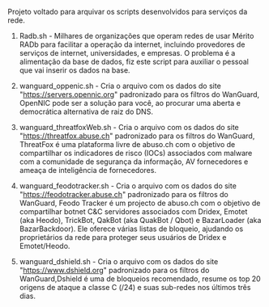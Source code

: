 Projeto voltado para arquivar os scripts desenvolvidos para serviços da rede.

1. Radb.sh - Milhares de organizações que operam redes de usar Mérito RADb para facilitar a operação da internet, incluindo provedores de serviços de internet, universidades, e empresas. O problema é a alimentação da base de dados, fiz este script para auxiliar o pessoal que vai inserir os dados na base.

2. wanguard_oppenic.sh - Cria o arquivo com os dados do site "https://servers.opennic.org" padronizado para os filtros do WanGuard, OpenNIC pode ser a solução para você, ao procurar uma aberta e democrática alternativa de raiz do DNS.

3. wanguard_threatfoxWeb.sh - Cria o arquivo com os dados do site "https://threatfox.abuse.ch" padronizado para os filtros do WanGuard, ThreatFox é uma plataforma livre de abuso.ch com o objetivo de compartilhar os indicadores de risco (IOCs) associados com malware com a comunidade de segurança da informação, AV fornecedores e ameaça de inteligência de fornecedores.

4. wanguard_feodotracker.sh - Cria o arquivo com os dados do site "https://feodotracker.abuse.ch" padronizado para os filtros do WanGuard, Feodo Tracker é um projecto de abuso.ch com o objetivo de compartilhar botnet C&C servidores associados com Dridex, Emotet (aka Heodo), TrickBot, QakBot (aka QuakBot / Qbot) e BazarLoader (aka BazarBackdoor). Ele oferece várias listas de bloqueio, ajudando os proprietários da rede para proteger seus usuários de Dridex e Emotet/Heodo.

5. wanguard_dshield.sh - Cria o arquivo com os dados do site "https://www.dshield.org" padronizado para os filtros do WanGuard,Dshield é uma de bloqueios recomendado, resume os top 20 origens de ataque a classe C (/24) e suas sub-redes nos últimos três dias.
